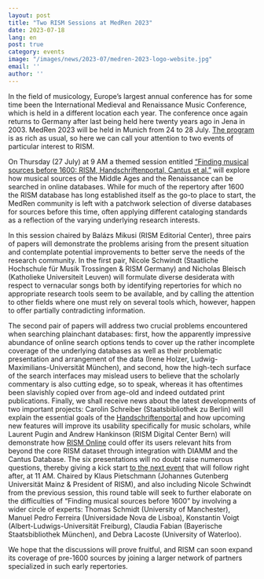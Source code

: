 ```yaml
---
layout: post
title: "Two RISM Sessions at MedRen 2023"
date: 2023-07-18
lang: en
post: true
category: events
image: "/images/news/2023-07/medren-2023-logo-website.jpg"
email: ''
author: ''
---
```


In the field of musicology, Europe’s largest annual conference has for some time been the International Medieval and Renaissance Music Conference, which is held in a different location each year. The conference once again returns to Germany after last being held here twenty years ago in Jena in 2003. MedRen 2023 will be held in Munich from 24 to 28 July. [The program](https://medren2023.com/schedule-2/) is as rich as usual, so here we can call your attention to two events of particular interest to RISM.  

On Thursday (27 July) at 9 AM a themed session entitled [“Finding musical sources before 1600: RISM, Handschriftenportal, Cantus et al.”](https://www.conftool.pro/medren2023/index.php?page=browseSessions&path=adminSessions&print=yes&doprint=yes&form_session=109&presentations=show) will explore how musical sources of the Middle Ages and the Renaissance can be searched in online databases. While for much of the repertory after 1600 the RISM database has long established itself as the go-to place to start, the MedRen community is left with a patchwork selection of diverse databases for sources before this time, often applying different cataloging standards as a reflection of the varying underlying research interests.  

In this session chaired by Balázs Mikusi (RISM Editorial Center), three pairs of papers will demonstrate the problems arising from the present situation and contemplate potential improvements to better serve the needs of the research community. In the first pair, Nicole Schwindt (Staatliche Hochschule für Musik Trossingen & RISM Germany) and Nicholas Bleisch (Katholieke Universiteit Leuven) will formulate diverse desiderata with respect to vernacular songs both by identifying repertories for which no appropriate research tools seem to be available, and by calling the attention to other fields where one must rely on several tools which, however, happen to offer partially contradicting information.  

The second pair of papers will address two crucial problems encountered when searching plainchant databases: first, how the apparently impressive abundance of online search options tends to cover up the rather incomplete coverage of the underlying databases as well as their problematic presentation and arrangement of the data (Irene Holzer, Ludwig-Maximilians-Universität München), and second, how the high-tech surface of the search interfaces may mislead users to believe that the scholarly commentary is also cutting edge, so to speak, whereas it has oftentimes been slavishly copied over from age-old and indeed outdated print publications. Finally, we shall receive news about the latest developments of two important projects: Carolin Schreiber (Staatsbibliothek zu Berlin) will explain the essential goals of the [Handschriftenportal](https://handschriftenportal.de/) and how upcoming new features will improve its usability specifically for music scholars, while Laurent Pugin and Andrew Hankinson (RISM Digital Center Bern) will demonstrate how [RISM Online](https://rism.online/) could offer its users relevant hits from beyond the core RISM dataset through integration with DIAMM and the Cantus Database.
The six presentations will no doubt raise numerous questions, thereby giving a kick start [to the next event](https://www.conftool.pro/medren2023/index.php?page=browseSessions&path=adminSessions&print=yes&doprint=yes&form_session=112&presentations=show) that will follow right after, at 11 AM. Chaired by Klaus Pietschmann (Johannes Gutenberg Universität Mainz & President of RISM), and also including Nicole Schwindt from the previous session, this round table will seek to further elaborate on the difficulties of “Finding musical sources before 1600” by involving a wider circle of experts: Thomas Schmidt (University of Manchester), Manuel Pedro Ferreira (Universidade Nova de Lisboa), Konstantin Voigt (Albert-Ludwigs-Universität Freiburg), Claudia Fabian (Bayerische Staatsbibliothek München), and Debra Lacoste (University of Waterloo).  

We hope that the discussions will prove fruitful, and RISM can soon expand its coverage of pre-1600 sources by joining a larger network of partners specialized in such early repertories.
